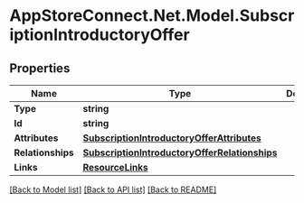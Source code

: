 # AppStoreConnect.Net.Model.SubscriptionIntroductoryOffer

## Properties

Name | Type | Description | Notes
------------ | ------------- | ------------- | -------------
**Type** | **string** |  | 
**Id** | **string** |  | 
**Attributes** | [**SubscriptionIntroductoryOfferAttributes**](SubscriptionIntroductoryOfferAttributes.md) |  | [optional] 
**Relationships** | [**SubscriptionIntroductoryOfferRelationships**](SubscriptionIntroductoryOfferRelationships.md) |  | [optional] 
**Links** | [**ResourceLinks**](ResourceLinks.md) |  | [optional] 

[[Back to Model list]](../README.md#documentation-for-models) [[Back to API list]](../README.md#documentation-for-api-endpoints) [[Back to README]](../README.md)

